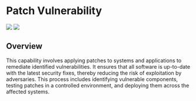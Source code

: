 # Patch Vulnerability

![](https://img.shields.io/badge/Phase-Containment_%28P0003%29-blue)&nbsp;![](https://img.shields.io/badge/Category-General-blue)
## Overview

This capability involves applying patches to systems and applications to remediate identified vulnerabilities. It ensures that all software is up-to-date with the latest security fixes, thereby reducing the risk of exploitation by adversaries. This process includes identifying vulnerable components, testing patches in a controlled environment, and deploying them across the affected systems.